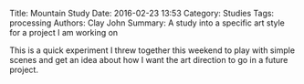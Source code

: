 Title: Mountain Study
Date: 2016-02-23 13:53
Category: Studies
Tags: processing
Authors: Clay John
Summary: A study into a specific art style for a project I am working on

<script src="scripts/processing.min.js"></script>
<center><canvas id="proc-canvas" class="processing" data-processing-sources="scripts/Mountain_study.pde"></canvas></center>


This is a quick experiment I threw together this weekend to play with simple scenes and get an idea about how I want the art direction to go in a future project.
